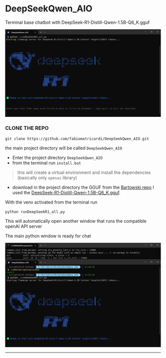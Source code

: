 # DeepSeekQwen_AIO
Terminal base chatbot with DeepSeek-R1-Distill-Qwen-1.5B-Q6_K.gguf

<img src='https://github.com/fabiomatricardi/DeepSeekQwen_AIO/raw/main/deppseekR1.png' width=800>


### CLONE THE REPO
```
git clone https://github.com/fabiomatricardi/DeepSeekQwen_AIO.git
```

the main project directory will be called `DeepSeekQwen_AIO`
- Enter the project directory `DeepSeekQwen_AIO`
- from the terminal run `install.bat`
> this will create a virtual environment and install the dependencies (basically only `openai` library)

- download in the project directory the GGUF from the [Bartowski repo](https://huggingface.co/bartowski/DeepSeek-R1-Distill-Qwen-1.5B-GGUF) I used the [DeepSeek-R1-Distill-Qwen-1.5B-Q6_K.gguf](https://huggingface.co/bartowski/DeepSeek-R1-Distill-Qwen-1.5B-GGUF/resolve/main/DeepSeek-R1-Distill-Qwen-1.5B-Q6_K.gguf?download=true).


With the venv activated from the terminal run 
```
python runDeepSeekR1_all.py
```

This will automatically open another window that runs the compatible openAI API server

The main python window is ready for chat

<img src='https://github.com/fabiomatricardi/DeepSeekQwen_AIO/raw/main/interface.png' width=800>

---
